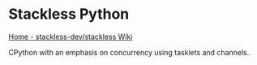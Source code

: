 # Stackless Python
[Home - stackless-dev/stackless Wiki](https://github.com/stackless-dev/stackless/wiki/)

CPython with an emphasis on concurrency using tasklets and channels.